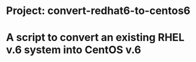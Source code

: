 # Project: convert-redhat6-to-centos6
# A script to convert an existing RHEL v.6 system into CentOS v.6
